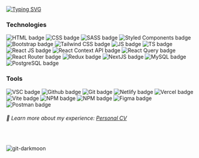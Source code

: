 <p align="left">
<a href="https://git.io/typing-svg"><img src="https://readme-typing-svg.demolab.com?font=Fira+Code&size=32&pause=1000&color=954EF5&vCenter=true&random=false&width=435&lines=React+Web+Developer;%2B5+Years+Coding;Always+Learning+New+Things" alt="Typing SVG" /></a>
</p>

<h3 align="left">
  Technologies
</h3>

<p align="left">
  <img src="https://img.shields.io/badge/html5-%23E34F26.svg?style=flat-square&logo=html5&logoColor=white" alt="HTML badge" >
  <img src="https://img.shields.io/badge/css3-%231572B6.svg?style=flat-square&logo=css3&logoColor=white" alt="CSS badge" >
  <img src="https://img.shields.io/badge/SASS-hotpink.svg?style=flat-square&logo=SASS&logoColor=white" alt="SASS badge" >
  <img src="https://img.shields.io/badge/styled--components-DB7093?style=flat-square&logo=styled-components&logoColor=white" alt="Styled Components badge" >
  <img src="https://img.shields.io/badge/bootstrap-%238511FA.svg?style=flat-square&logo=bootstrap&logoColor=white" alt="Bootstrap badge" >
  <img src="https://img.shields.io/badge/tailwindcss-%2338B2AC.svg?style=flat-square&logo=tailwind-css&logoColor=white" alt="Tailwind CSS badge" >
  <img src="https://img.shields.io/badge/javascript-%23323330.svg?style=flat-square&logo=javascript&logoColor=%23F7DF1E" alt="JS badge" >
  <img src="https://img.shields.io/badge/typescript-%23007ACC.svg?style=flat-square&logo=typescript&logoColor=white" alt="TS badge" >
  <img src="https://img.shields.io/badge/react-%2320232a.svg?style=flat-square&logo=react&logoColor=%2361DAFB" alt="React JS badge" >
  <img src="https://img.shields.io/badge/Context--Api-000000?style=flat-square&logo=react" alt="React Context API badge" >
  <img src="https://img.shields.io/badge/-React%20Query-FF4154?style=flat-square&logo=react%20query&logoColor=white" alt="React Query badge" >
  <img src="https://img.shields.io/badge/React_Router-CA4245?style=flat-square&logo=react-router&logoColor=white" alt="React Router badge" >
  <img src="https://img.shields.io/badge/redux-%23593d88.svg?style=flat-square&logo=redux&logoColor=white" alt="Redux badge" >
  <img src="https://img.shields.io/badge/Next-black?style=flat-square&logo=next.js&logoColor=white" alt="NextJS badge" >
  <img       src="https://camo.githubusercontent.com/b46e59b09c063a31380646688a68018381767a7a206547c93f896df4643671e9/68747470733a2f2f696d672e736869656c64732e696f2f62616467652f6d7973716c2d2532333030303030662e7376673f7374796c653d666f722d7468652d6261646765266c6f676f3d6d7973716c266c6f676f436f6c6f723d7768697465" alt="MySQL badge" >
  <img src="https://img.shields.io/badge/postgres-%23316192.svg?style=flat-square&logo=postgresql&logoColor=white" alt="PostgreSQL badge" >
</p>


<h3 align="left">
    Tools
</h3>
<p align="left">
    <img src="https://img.shields.io/badge/Visual%20Studio%20Code-0078d7.svg?style=flat-square&logo=visual-studio-code&logoColor=white" alt="VSC badge" >
    <img src="https://img.shields.io/badge/github-%23121011.svg?style=flat-square&logo=github&logoColor=white" alt="Github badge" >
    <img src="https://img.shields.io/badge/git-%23F05033.svg?style=flat-square&logo=git&logoColor=white" alt="Git badge" >
    <img src="https://img.shields.io/badge/netlify-%23000000.svg?style=flat-square&logo=netlify&logoColor=#00C7B7" alt="Netlify badge" >
    <img src="https://img.shields.io/badge/vercel-%23000000.svg?style=flat-square&logo=vercel&logoColor=white" alt="Vercel badge" >
    <img src="https://img.shields.io/badge/vite-%23646CFF.svg?style=flat-square&logo=vite&logoColor=white" alt="Vite badge" >
    <img src="https://img.shields.io/badge/NPM-%23CB3837.svg?style=flat-square&logo=npm&logoColor=white" alt="NPM badge" >
    <img src="https://img.shields.io/badge/pnpm-%234a4a4a.svg?style=flat-square&logo=pnpm&logoColor=f69220" alt="NPM badge" >
    <img src="https://img.shields.io/badge/figma-%23F24E1E.svg?style=flat-square&logo=figma&logoColor=white" alt="Figma badge" >
    <img src="https://img.shields.io/badge/Postman-FF6C37?style=flat-square&logo=postman&logoColor=white" alt="Postman badge" >
</p>

<h6>
 📄 Learn more about my experience: <a href="https://drive.google.com/file/d/1LLWQ8t9Ow30wMobHlfN4qAdzi3bgRLsD/view?usp=drive_link">Personal CV </a>
  
</h6>

<br>

<p align="left">
  <img align="center" src="https://streak-stats.demolab.com?user=Git-Darkmoon&theme=midnight-purple&hide_border=true&card_width=400)](https://git.io/streak-stats"     alt="git-darkmoon" />
</p>

<!-- ![Git-Darkmoon's github stats](https://github-readme-stats.vercel.app/api?username=git-darkmoon&theme=midnight-purple&show_icons=true) -->

